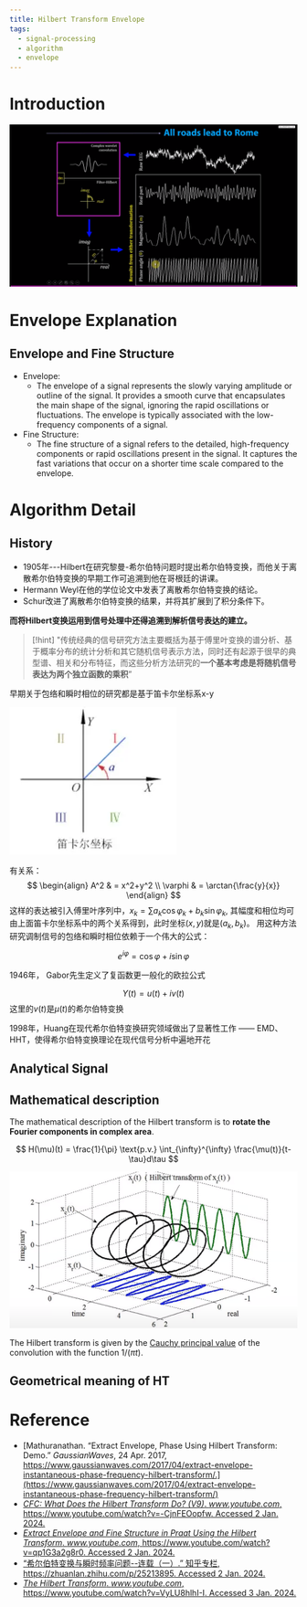 ```yaml
---
title: Hilbert Transform Envelope
tags:
  - signal-processing
  - algorithm
  - envelope
---
```


# Introduction

![](signal_processing/envelope/attachments/Pasted%20image%2020240103160713.png)

# Envelope Explanation
## Envelope and Fine Structure

* Envelope:
	* The envelope of a signal represents the slowly varying amplitude or outline of the signal. It provides a smooth curve that encapsulates the main shape of the signal, ignoring the rapid oscillations or fluctuations. The envelope is typically associated with the low-frequency components of a signal.
* Fine Structure:
	* The fine structure of a signal refers to the detailed, high-frequency components or rapid oscillations present in the signal. It captures the fast variations that occur on a shorter time scale compared to the envelope.


# Algorithm Detail

## History

* 1905年---Hilbert在研究黎曼-希尔伯特问题时提出希尔伯特变换，而他关于离散希尔伯特变换的早期工作可追溯到他在哥根廷的讲课。
* Hermann Weyl在他的学位论文中发表了离散希尔伯特变换的结论。
* Schur改进了离散希尔伯特变换的结果，并将其扩展到了积分条件下。

**而将Hilbert变换运用到信号处理中还得追溯到解析信号表达的建立。**

> [!hint] 
>  "传统经典的信号研究方法主要概括为基于傅里叶变换的谱分析、基于概率分布的统计分析和其它随机信号表示方法，同时还有起源于很早的典型谱、相关和分布特征，而这些分析方法研究的**一个基本考虑是将随机信号表达为两个独立函数的乘积**”
>  

早期关于包络和瞬时相位的研究都是基于笛卡尔坐标系x-y

![](signal_processing/envelope/attachments/Pasted%20image%2020240102155308.png)

有关系：
$$
\begin{align}
A^2 & = x^2+y^2 \\
\varphi & = \arctan{\frac{y}{x}}
\end{align}
$$
这样的表达被引入傅里叶序列中，$x_k = \sum a_k\cos\varphi_k + b_k\sin\varphi_k$, 其幅度和相位均可由上面笛卡尔坐标系中的两个关系得到，此时坐标$(x,y)$就是$(a_k,b_k)$。 用这种方法研究调制信号的包络和瞬时相位依赖于一个伟大的公式：

$$
e^{i\varphi} = \cos{\varphi} + i\sin{\varphi}
$$

1946年， Gabor先生定义了复函数更一般化的欧拉公式

$$
Y(t) = u(t) + iv(t)
$$
这里的$v(t)$是$\mu(t)$的希尔伯特变换

1998年，Huang在现代希尔伯特变换研究领域做出了显著性工作 —— EMD、HHT，使得希尔伯特变换理论在现代信号分析中遍地开花


## Analytical Signal



## Mathematical description

The mathematical description of the Hilbert transform is to **rotate the Fourier components in complex area**.

$$
H(\mu)(t) = \frac{1}{\pi} \text{p.v.} \int_{\infty}^{\infty} \frac{\mu(t)}{t-\tau}d\tau
$$

![](signal_processing/envelope/attachments/Pasted%20image%2020240102150350.png)


The Hilbert transform is given by the [Cauchy principal value](math/real_analysis/cauchy_principal_value.md) of the convolution with the function $1/(\pi t)$.

## Geometrical meaning of HT







# Reference

* [Mathuranathan. “Extract Envelope, Phase Using Hilbert Transform: Demo.” _GaussianWaves_, 24 Apr. 2017, https://www.gaussianwaves.com/2017/04/extract-envelope-instantaneous-phase-frequency-hilbert-transform/.](https://www.gaussianwaves.com/2017/04/extract-envelope-instantaneous-phase-frequency-hilbert-transform/)
* [_CFC: What Does the Hilbert Transform Do? (V9)_. _www.youtube.com_, https://www.youtube.com/watch?v=-CjnFEOopfw. Accessed 2 Jan. 2024.](https://www.youtube.com/watch?v=-CjnFEOopfw)
* [_Extract Envelope and Fine Structure in Praat Using the Hilbert Transform_. _www.youtube.com_, https://www.youtube.com/watch?v=qp1G3a2g8r0. Accessed 2 Jan. 2024.](https://www.youtube.com/watch?v=qp1G3a2g8r0)
* [“希尔伯特变换与瞬时频率问题--连载（一）.” 知乎专栏, https://zhuanlan.zhihu.com/p/25213895. Accessed 2 Jan. 2024.](https://zhuanlan.zhihu.com/p/25213895)
* [_The Hilbert Transform_. _www.youtube.com_, https://www.youtube.com/watch?v=VyLU8hlhI-I. Accessed 3 Jan. 2024.](https://www.youtube.com/watch?v=VyLU8hlhI-I)

